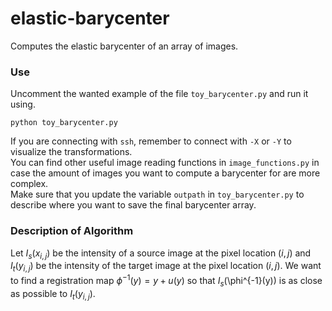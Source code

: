 # elastic-barycenter
Computes the elastic barycenter of an array of images.

### Use

Uncomment the wanted example of the file `toy_barycenter.py` and run it using. 
```
python toy_barycenter.py
```
If you are connecting with `ssh`, remember to connect with `-X` or `-Y` to visualize the transformations.  
You can find other useful image reading functions in `image_functions.py` in case the amount of images you want to compute a barycenter for are more complex.  
Make sure that you update the variable `outpath` in `toy_barycenter.py` to describe where you want to save the final barycenter array.  

### Description of Algorithm

Let $I_s(x_{i,j})$ be the intensity of a source image at the pixel location $(i, j)$ and $I_t(y_{i, j})$ be the intensity of the target image at the pixel location $(i, j)$. We want to find a registration map $\phi^{-1}(y) = y + u(y)$ so that $I_s($\phi^{-1}(y)) is as close as possible to $I_t(y_{i, j})$.
